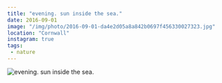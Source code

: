```yaml
---
title: "evening. sun inside the sea."
date: 2016-09-01
image: "/img/photo/2016-09-01-da4e2d05a8a842b0697f456330027323.jpg"
location: "Cornwall"
instagram: true
tags:
 - nature
---
```


![evening. sun inside the sea.](/img/photo/2016-09-01-da4e2d05a8a842b0697f456330027323.jpg)
